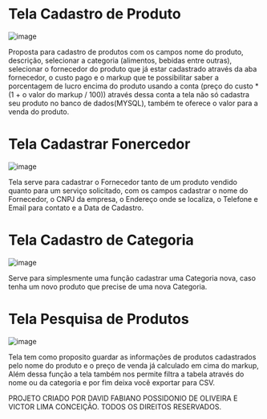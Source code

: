 # Tela Cadastro de Produto
![image](https://github.com/user-attachments/assets/f0347551-2bbc-4a1e-af8c-6ce0d26ec32d)

Proposta para cadastro de produtos com os campos nome do produto, descrição, selecionar a categoria (alimentos, bebidas entre outras), selecionar o fornecedor do produto que já estar cadastrado através da aba fornecedor, o custo pago e o markup que te possibilitar saber a porcentagem de lucro encima do produto usando a conta (preço do custo *(1 + o valor do markup / 100)) através dessa conta a tela não só cadastra seu produto no banco de dados(MYSQL), também te oferece o valor para a venda do produto.

# Tela Cadastrar Fonercedor
![image](https://github.com/user-attachments/assets/33d41095-9b02-450a-8d1e-47dd7f644fff)

Tela serve para cadastrar o Fornecedor tanto de um produto vendido quanto para um serviço solicitado, 
com os campos cadastrar o nome do Fornecedor, o CNPJ da empresa, o Endereço onde se localiza, 
o Telefone e Email para contato e a Data de Cadastro.

# Tela Cadastro de Categoria
![image](https://github.com/user-attachments/assets/f97a224e-7b1c-4cde-882b-67d9b45d489e)

Serve para simplesmente uma função cadastrar uma Categoria nova, caso tenha um novo produto que precise de uma nova Categoria.

# Tela Pesquisa de Produtos
![image](https://github.com/user-attachments/assets/03b77b61-918f-43c3-9bde-68fc2d31b7e4)

Tela tem como proposito guardar as informações de produtos cadastrados pelo nome do produto e o preço de venda já calculado em cima do markup,
Além dessa função a tela também nos permite filtra a tabela através do nome ou da categoria  e por fim deixa você exportar para CSV. 





  PROJETO CRIADO POR DAVID FABIANO POSSIDONIO DE OLIVEIRA E VICTOR LIMA CONCEIÇÃO. 
  TODOS OS DIREITOS RESERVADOS.
